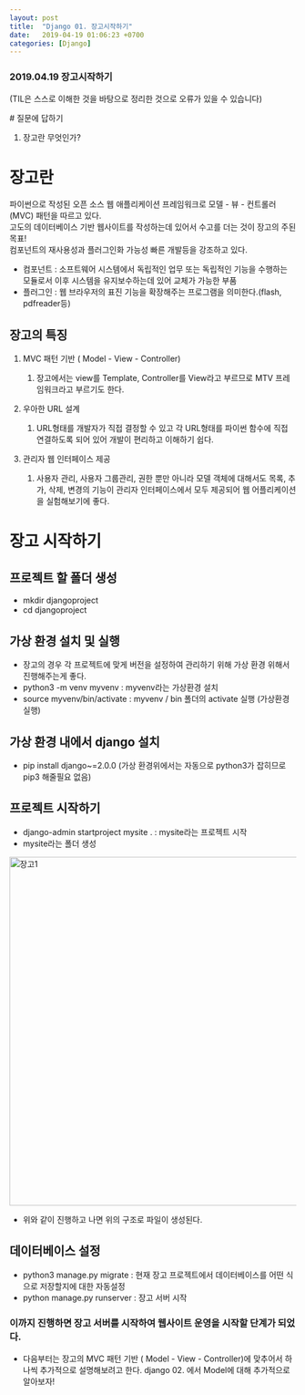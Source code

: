 ```yaml
---
layout: post
title:  "Django 01. 장고시작하기"
date:   2019-04-19 01:06:23 +0700
categories: [Django]
---
```


### 2019.04.19 장고시작하기

(TIL은 스스로 이해한 것을 바탕으로 정리한 것으로 오류가 있을 수 있습니다)

\# 질문에 답하기

1. 장고란 무엇인가?

# 장고란

파이썬으로 작성된 오픈 소스 웹 애플리케이션 프레임워크로 모델 - 뷰 - 컨트롤러(MVC) 패턴을 따르고 있다.      
고도의 데이터베이스 기반 웹사이트를 작성하는데 있어서 수고를 더는 것이 장고의 주된 목표!     
컴포넌트의 재사용성과 플러그인화 가능성 빠른 개발등을 강조하고 있다. 

* 컴포넌트 : 소프트웨어 시스템에서 독립적인 업무 또는 독립적인 기능을 수행하는 모듈로서 이후 시스템을 유지보수하는데 있어 교체가 가능한 부품
* 플러그인 : 웹 브라우저의 표진 기능을 확장해주는 프로그램을 의미한다.(flash, pdfreader등)


## 장고의 특징

1. MVC 패턴 기반 ( Model - View - Controller)
    1. 장고에서는 view를 Template, Controller를 View라고 부르므로 MTV 프레임워크라고 부르기도 한다.

2. 우아한 URL  설계
    1. URL형태를 개발자가 직접 결정할 수 있고 각 URL형태를 파이썬 함수에 직접 연결하도록 되어 있어 개발이 편리하고 이해하기 쉽다.
 
3. 관리자 웹 인터페이스 제공
    1. 사용자 관리, 사용자 그룹관리, 권한 뿐만 아니라 모델 객체에 대해서도 목록, 추가, 삭제, 변경의 기능이 관리자 인터페이스에서 모두 제공되어 웹 어플리케이션을 실험해보기에 좋다.

# 장고 시작하기

## 프로젝트 할 폴더 생성

* mkdir djangoproject
* cd djangoproject

## 가상 환경 설치 및 실행

* 장고의 경우 각 프로젝트에 맞게 버전을 설정하여 관리하기 위해 가상 환경 위해서 진행해주는게 좋다.
* python3 -m venv myvenv : myvenv라는 가상환경 설치
* source myvenv/bin/activate  : myvenv / bin 폴더의 activate 실행 (가상환경실행)

## 가상 환경 내에서 django 설치 
* pip install django~=2.0.0 (가상 환경위에서는 자동으로 python3가 잡히므로 pip3 해줄필요 없음)

## 프로젝트 시작하기
* django-admin startproject mysite .     : mysite라는 프로젝트 시작
* mysite라는 폴더 생성

<img width="612" alt="장고1" src="https://user-images.githubusercontent.com/46436843/56418371-b839e680-62d1-11e9-9c62-40673a2850e5.png">

* 위와 같이 진행하고 나면 위의 구조로 파일이 생성된다.

## 데이터베이스 설정

* python3 manage.py migrate : 현재 장고 프로젝트에서 데이터베이스를 어떤 식으로 저장할지에 대한 자동설정
* python manage.py runserver : 장고 서버 시작

### 이까지 진행하면 장고 서버를 시작하여 웹사이트 운영을 시작할 단계가 되었다.

* 다음부터는 장고의 MVC 패턴 기반 ( Model - View - Controller)에 맞추어서 하나씩 추가적으로 설명해보려고 한다. django 02. 에서 Model에 대해 추가적으로 알아보자!
